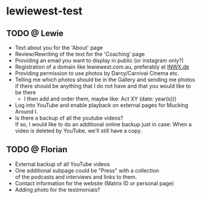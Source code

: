 # lewiewest-test

## TODO @ Lewie

* Text about you for the 'About' page
* Review/Rewriting of the text for the 'Coaching' page
* Providing an email you want to display in public (or instagram only?)
* Registration of a domain like lewiewest.com.au, preferably at [INWX.de](https://www.inwx.de/en)
* Providing permission to use photos by Darcy/Carnival Cinema etc. 
* Telling me which photos should be in the Gallery and sending me photos
  if there should be anything that I do not have and that you would like to be there
  * I then add and order them, maybe like: Act XY (date: year(s)))
* Log into YouTube and enable playback on external pages for Mucking Around I.
* Is there a backup of all the youtube videos?  
  If so, I would like to do an additional online backup just in case:
  When a video is deleted by YouTube, we'll still have a copy.  


## TODO @ Florian

* External backup of all YouTube videos
* One additional subpage could be "Press" with a collection   
  of the podcasts and interviews and links to them.
* Contact information for the website (Matrix ID or personal page)
* Adding photo for the testimonials?

